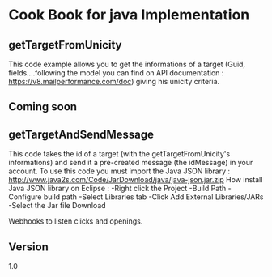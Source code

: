 Cook Book for java Implementation
==


getTargetFromUnicity
--

This code example allows you to get the informations of a target (Guid, fields....following the model you can find on API documentation : https://v8.mailperformance.com/doc) giving his unicity criteria.

Coming soon 
--

getTargetAndSendMessage
--

This code takes the id of a target (with the getTargetFromUnicity's informations) and send it a pre-created message (the idMessage) in your account.
To use this code you must import the Java JSON library : http://www.java2s.com/Code/JarDownload/java/java-json.jar.zip
How install Java JSON library on Eclipse :
-Right click the Project
-Build Path
-Configure build path
-Select Libraries tab
-Click Add External Libraries/JARs
-Select the Jar file Download

Webhooks to listen clicks and openings.


Version
--

1.0 